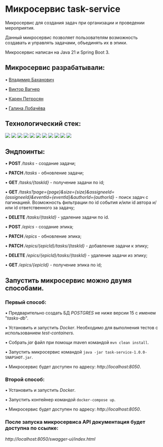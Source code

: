 # Микросервис task-service
Микросервис для создания задач при организации и проведении мероприятия.

Данный микросервис позволяет пользователям возможность создавать и управлять задачами, объединять их в эпики.

Микросервис написан на Java 21 и Spring Boot 3.

## Микросервис разрабатывали:
• [Владимир Баханович](https://github.com/vvbakhanovich)

• [Виктор Вагнер](https://github.com/Vagner-Viktor)

• [Карен Петросян](https://github.com/kapetrosyan1)

• [Галина Лобачёва](https://github.com/KoshanSky1)

## Технологический стек:
![](https://camo.githubusercontent.com/270dd3f671d1645fc7af25d667bb2edc3a56937650e211fd438d01d45a0c4ef4/68747470733a2f2f696d672e736869656c64732e696f2f62616467652f4a6176612d2532334646373830303f7374796c653d706c6173746963)
![](https://camo.githubusercontent.com/db3b2642cd8eb16b1ca5f24ee9b3a3749072a1315f8c0a5c32fbd18301825d1a/68747470733a2f2f696d672e736869656c64732e696f2f62616467652f537072696e67253230426f6f742d2532333644423333463f7374796c653d706c6173746963266c6f676f3d737072696e67626f6f74266c6f676f436f6c6f723d626c61636b)
![](https://camo.githubusercontent.com/7a983da2ce01a3efa8493a9212c5b2dcfe4f091bb83d527d76592225a3b8604e/68747470733a2f2f696d672e736869656c64732e696f2f62616467652f537072696e67253230446174612532304a50412d2532333644423333463f7374796c653d706c6173746963266c6f676f3d737072696e67266c6f676f436f6c6f723d626c61636b)
![](https://camo.githubusercontent.com/c03689c12a055b6b7d1e7b29e9455d4f7533b0050c53cb88a967b7ee5390fb63/68747470733a2f2f696d672e736869656c64732e696f2f62616467652f506f737467726553514c2d2532333431363945313f7374796c653d706c6173746963266c6f676f3d706f737467726573716c266c6f676f436f6c6f723d7768697465)
![](https://camo.githubusercontent.com/27176401988b92033156421dbc03988584a6910a755c314135228ec9dd484158/68747470733a2f2f696d672e736869656c64732e696f2f62616467652f4c69717569626173652d2532333239363246463f7374796c653d706c6173746963266c6f676f3d6c6971756962617365266c6f676f436f6c6f723d7768697465)
![](https://camo.githubusercontent.com/bdc010975aa753cd19c55c6b71afd77e53258c1616a204e8d58a4c13a2ee8e2e/68747470733a2f2f696d672e736869656c64732e696f2f62616467652f446f636b65722d2532333234393645443f7374796c653d706c6173746963266c6f676f3d646f636b6572266c6f676f436f6c6f723d7768697465)
![](https://camo.githubusercontent.com/5d5f74998aafb5e0e4366935c979556cac9096beb36a494524207e3155f6797f/68747470733a2f2f696d672e736869656c64732e696f2f62616467652f54657374253230436f6e7461696e6572732d2532333234393645443f7374796c653d706c6173746963266c6f676f3d646f636b6572266c6f676f436f6c6f723d7768697465)
![](https://camo.githubusercontent.com/255e8556350f0eb358f25432a5bac66d65a774d915c1d72df9ea2f96d408ede7/68747470733a2f2f696d672e736869656c64732e696f2f62616467652f4170616368652532304d6176656e2d2532334337314133363f7374796c653d706c6173746963266c6f676f3d6170616368656d6176656e)
![](https://camo.githubusercontent.com/e80cdb9c35506cae826136848fe6463807e0052cbfd07b00df3643c50f95b475/68747470733a2f2f696d672e736869656c64732e696f2f62616467652f4769742d2532334630353033323f7374796c653d706c6173746963266c6f676f3d676974266c6f676f436f6c6f723d7768697465)
![](https://camo.githubusercontent.com/31aea4798a4079be6bffe5ca9b264e2764adf3d992ff35f0240211c221cbbe8d/68747470733a2f2f696d672e736869656c64732e696f2f62616467652f537761676765722d2532333835454132443f7374796c653d706c6173746963266c6f676f3d73776167676572266c6f676f436f6c6f723d7768697465)
![](https://camo.githubusercontent.com/709af8eea5ce7135de90589399f9a208dd532c4858bf1cb2a2aefcec2e15c63e/68747470733a2f2f696d672e736869656c64732e696f2f62616467652f4a556e69742d2532333235413136323f7374796c653d706c6173746963266c6f676f3d6a756e697435266c6f676f436f6c6f723d7768697465)

## Эндпоинты:
• **POST** _/tasks_ - создание задачи;

• **PATCH** _/tasks_ - обновление задачи;

• **GET** _/tasks/{taskId}_ - получение задачи по id;

• **GET** _/tasks?page={page}&size={size}&assigneeId={assigneeId}&eventId={eventId}&authorId={authorId}_ - поиск задач с пагинацией. Возможность фильтрации по id события и/или id автора и/или id ответственного за задачу;

• **DELETE** _/tasks/{taskId}_ - удаление задачи по id.

• **POST** _/epics_ - создание эпика;

• **PATCH** _/epics_ - обновление эпика;

• **PATCH** _/epics/{epicId}/tasks/{taskId}_ - добавление задачи к эпику;

• **DELETE** _/epics/{epicId}/tasks/{taskId}_ - удаление задачи из эпику;

• **GET** _/epics/{epicId}_ - получение эпика по id;

## Запустить микросервис можно двумя способами.
### Первый способ:
•	Предварительно создать БД _POSTGRES_ не ниже версии 15 с именем "_tasks-db_".

•	Установить и запустить _Docker_. Необходимо для выполнения тестов с использованием _test-containers_.

•	Собрать _jar_ файл при помощи maven командой `mvn clean install`.

•	Запустить микросервис командой `java -jar task-service-1.0.0-SNAPSHOT.jar`.

•	Микросервис будет доступен по адресу: _http://localhost:8050_.

### Второй способ:
•	Установить и запустить _Docker_.

•	Запустить контейнер командой `docker-compose up`.

•	Микросервис будет доступен по адресу: _http://localhost:8050_.

### После запуска микросервиса API документация будет доступна по ссылке:
_http://localhost:8050/swagger-ui/index.html_
